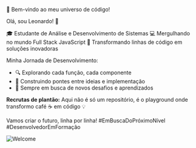 🚀 Bem-vindo ao meu universo de código!

Olá, sou Leonardo! 👋

🎓 Estudante de Análise e Desenvolvimento de Sistemas
💻 Mergulhando no mundo Full Stack JavaScript 
🌟 Transformando linhas de código em soluções inovadoras

Minha Jornada de Desenvolvimento:
- 🔍 Explorando cada função, cada componente
- 🌈 Construindo pontes entre ideias e implementação
- 🚀 Sempre em busca de novos desafios e aprendizados

**Recrutas de plantão:** 
Aqui não é só um repositório, é o playground onde transformo café ☕ em código 💡

Vamos criar o futuro, linha por linha! 
#EmBuscaDoPróximoNível #DesenvolvedorEmFormação

 ![Welcome](https://media.giphy.com/media/l0HlQ7LRalQqdWfmU/giphy.gif)



<!---
LeonardoDias28/LeonardoDias28 is a ✨ special ✨ repository because its `README.md` (this file) appears on your GitHub profile.
You can click the Preview link to take a look at your changes.
--->
